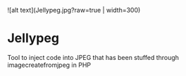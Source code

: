 ![alt text](Jellypeg.jpg?raw=true | width=300)

# Jellypeg
Tool to inject code into JPEG that has been stuffed through imagecreatefromjpeg in PHP
